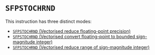 # `SFPSTOCHRND`

This instruction has three distinct modes:
* [`SFPSTOCHRND` (Vectorised reduce floating-point precision)](SFPSTOCHRND_FloatFloat.md)
* [`SFPSTOCHRND` (Vectorised convert floating-point to bounded sign-magnitude integer)](SFPSTOCHRND_FloatInt.md)
* [`SFPSTOCHRND` (Vectorised reduce range of sign-magnitude integer)](SFPSTOCHRND_IntInt.md)
